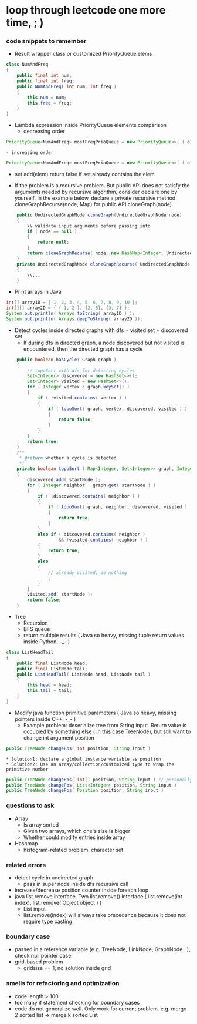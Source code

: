 # loop through leetcode one more time, ; )

### code snippets to remember
* Result wrapper class or customized PriorityQueue elems
```java
class NumAndFreq
{
	public final int num;
	public final int freq;
	public NumAndFreq( int num, int freq )
	{
		this.num = num;
		this.freq = freq;
	}
}
```
* Lambda expression inside PriorityQueue elements comparison
	- decreasing order
```java
PriorityQueue<NumAndFreq> mostFreqPrioQueue = new PriorityQueue<>( ( o1, o2 ) -> ( o2.freq - o1.freq ) );
```
	- increasing order
```java
PriorityQueue<NumAndFreq> mostFreqPrioQueue = new PriorityQueue<>( ( o1, o2 ) -> ( o1.freq - o2.freq ) );
```	

* set.add(elem) return false if set already contains the elem

* If the problem is a recursive problem. But public API does not satisfy the arguments needed by recursive algorithm, consider declare one by yourself. In the example below, declare a private recursive method cloneGraphRecurse(node, Map) for public API cloneGraph(node)
```java
	public UndirectedGraphNode cloneGraph(UndirectedGraphNode node) 
	{
		\\ validate input arguments before passing into 
		if ( node == null )
		{
			return null;
		}
		return cloneGraphRecurse( node, new HashMap<Integer, UndirectedGraphNode>() );
	}
	private UndirectedGraphNode cloneGraphRecurse( UndirectedGraphNode node, Map<Integer, UndirectedGraphNode> labelToNodeMap )
	{
		\\...
	}
```
* Print arrays in Java
```java
int[] array1D = { 1, 2, 3, 4, 5, 6, 7, 8, 9, 10 };
int[][] array2D = { { 1, 2 }, {2, 5}, {3, 7} };
System.out.println( Arrays.toString( array1D ) );
System.out.println( Arrays.deepToString( array2D ));
```

* Detect cycles inside directed graphs with dfs + visited set + discovered set.
	* If during dfs in directed graph, a node discovered but not visited is encountered, then the directed graph has a cycle
```java
	public boolean hasCycle( Graph graph )
	{
	    // topoSort with dfs for detecting cycles
    	Set<Integer> discovered = new HashSet<>();
    	Set<Integer> visited = new HashSet<>();
    	for ( Integer vertex : graph.keySet() )
    	{
    		if ( !visited.contains( vertex ) )
    		{
    			if ( topoSort( graph, vertex, discovered, visited ) )
    			{
    				return false;
    			}
    		}
    	}
    	return true;
	}
    /**
     * @return whether a cycle is detected
     */
    private boolean topoSort ( Map<Integer, Set<Integer>> graph, Integer startNode, Set<Integer> discovered, Set<Integer> visited )
    {
    	discovered.add( startNode );
    	for ( Integer neighbor : graph.get( startNode ) )
    	{
    		if ( !discovered.contains( neighbor ) )
    		{
    			if ( topoSort( graph, neighbor, discovered, visited ) )
    			{
    				return true;
    			}
    		}
    		else if ( discovered.contains( neighbor ) 
    				&& !visited.contains( neighbor ) )
    		{
    			return true;
    		}
    		else
    		{
    			// already visited, do nothing
    			;
    		}
    	}
    	visited.add( startNode );
    	return false;
    }
```

* Tree
	* Recursion
	* BFS queue
	* return multiple results ( Java so heavy, missing tuple return values inside Python, -_- )
```java
class ListHeadTail
{
	public final ListNode head;
	public final ListNode tail;
	public ListHeadTail( ListNode head, ListNode tail )
	{
		this.head = head;
		this.tail = tail;
	}
}
```

* Modify java function primitive parameters ( Java so heavy, missing pointers inside C++, -_- )
	* Example problem: deserialize tree from String input. Return value is occupied by something else ( in this case TreeNode), but still want to change int argument position
```java
public TreeNode changePos( int position, String input )
```
	* Solution1: declare a global instance variable as position
	* Solution2: Use an array/collection/customized type to wrap the primitive number
```java
public TreeNode changePos( int[] position, String input ) // personally consider this more concise
public TreeNode changePos( List<Integer> position, String input )
public TreeNode changePos( Position position, String input )
```	

### questions to ask
* Array
	* Is array sorted
	* Given two arrays, which one's size is bigger
	* Whether could modify entries inside array
* Hashmap
	* histogram-related problem, character set

### related errors
* detect cycle in undirected graph
    - pass in super node inside dfs recursive call
* increase/decrease position counter inside foreach loop
* java list remove interface. Two list.remove() interface ( list.remove(int index), list.remove( Object object ) )
	- List<Integer> input
	- list.remove(index) will always take precedence because it does not require type casting

### boundary case
* passed in a reference variable (e.g. TreeNode, LinkNode, GraphNode...), check null pointer case
* grid-based problem
	- gridsize == 1, no solution inside grid

### smells for refactoring and optimization
* code length > 100
* too many if statement checking for boundary cases
* code do not generalize well. Only work for current problem. e.g. merge 2 sorted list -> merge k sorted List